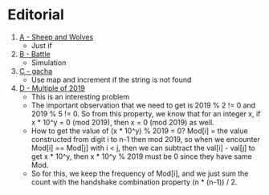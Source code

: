 # Editorial
1. [A - Sheep and Wolves](https://atcoder.jp/contests/abc164/tasks/abc164_a)
	- Just if
2. [B - Battle](https://atcoder.jp/contests/abc164/tasks/abc164_b)
	- Simulation
3. [C - gacha](https://atcoder.jp/contests/abc164/tasks/abc164_c)
	- Use map and increment if the string is not found
4. [D - Multiple of 2019](https://atcoder.jp/contests/abc164/tasks/abc164_d)
	- This is an interesting problem
	- The important observation that we need to get is 2019 % 2 != 0 and 2019 % 5 != 0. So from this property, we know that for an integer x, if x * 10^y = 0 (mod 2019), then x = 0 (mod 2019) as well.
	- How to get the value of (x * 10^y) % 2019 = 0? Mod[i] = the value constructed from digit i to n-1 then mod 2019, so when we encounter Mod[i] == Mod[j] with i < j, then we can subtract the val[i] - val[j] to get x * 10^y, then x * 10^y % 2019 must be 0 since they have same Mod.
	- So for this, we keep the frequency of Mod[i], and we just sum the count with the handshake combination property (n * (n-1)) / 2.
